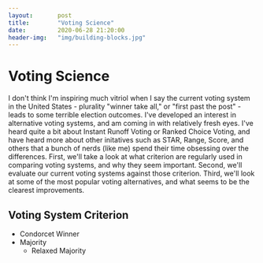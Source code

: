 ```yaml
---
layout:       post
title:        "Voting Science"
date:         2020-06-28 21:20:00
header-img:   "img/building-blocks.jpg"
---
```


# Voting Science

I don't think I'm inspiring much vitriol when I say the current voting system in the United States - plurality "winner take all," or "first past the post" - leads to some terrible election outcomes. I've developed an interest in alternative voting systems, and am coming in with relatively fresh eyes. I've heard quite a bit about Instant Runoff Voting or Ranked Choice Voting, and have heard more about other initatives such as STAR, Range, Score, and others that a bunch of nerds (like me) spend their time obsessing over the differences. First, we'll take a look at what criterion are regularly used in comparing voting systems, and why they seem important. Second, we'll evaluate our current voting systems against those criterion. Third, we'll look at some of the most popular voting alternatives, and what seems to be the clearest improvements.

## Voting System Criterion

- Condorcet Winner
- Majority
  - Relaxed Majority
 
